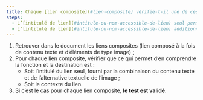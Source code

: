 ```yaml
---
title: Chaque [lien composite](#lien-composite) vérifie-t-il une de ces conditions (hors cas particuliers) ?
steps:
  - L’[intitulé de lien](#intitule-ou-nom-accessible-de-lien) seul permet d’en comprendre la fonction et la destination ;
  - L’[intitulé de lien](#intitule-ou-nom-accessible-de-lien) additionné au [contexte du lien](#contexte-du-lien) permet d’en comprendre la fonction et la destination.
---
```


1. Retrouver dans le document les liens composites (lien composé à la fois de contenu texte et d’éléments de type image) ;
2. Pour chaque lien composite, vérifier que ce qui permet d’en comprendre la fonction et la destination est :
   - Soit l’intitulé du lien seul, fourni par la combinaison du contenu texte et de l’alternative textuelle de l’image ;
   - Soit le contexte du lien.
3. Si c’est le cas pour chaque lien composite, **le test est validé**.
